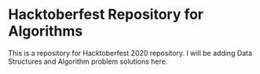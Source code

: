 # Hacktoberfest Repository for Algorithms

This is a repository for Hacktoberfest 2020 repository. I will be adding Data Structures and Algorithm problem solutions here.
